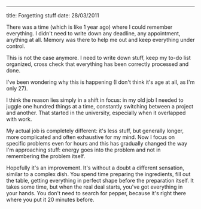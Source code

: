 --- 
title: Forgetting stuff
date: 28/03/2011

There was a time (which is like 1 year ago) where I could remember everything. I didn't need to write down any deadline, any appointment, anything at all. Memory was there to help me out and keep everything under control.

This is not the case anymore. I need to write down stuff, keep my to-do list organized, cross check that everything has been correctly processed and done.

I've been wondering why this is happening (I don't think it's age at all, as I'm only 27).

I think the reason lies simply in a shift in focus: in my old job I needed to juggle one hundred things at a time, constantly switching between a project and another. That started in the university, especially when it overlapped with work.

My actual job is completely different: it's less stuff, but generally longer, more complicated and often exhaustive for my mind. Now I focus on specific problems even for hours and this has gradually changed the way I'm approaching stuff: energy goes into the problem and not in remembering the problem itself.

Hopefully it's an improvement. It's without a doubt a different sensation, similar to a complex dish. You spend time preparing the ingredients, fill out the table, getting everything in perfect shape before the preparation itself. It takes some time, but when the real deal starts, you've got everything in your hands. You don't need to search for pepper, because it's right there where you put it 20 minutes before.
